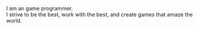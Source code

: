 I am an game programmer.  
I strive to be the best, work with the best, and create games that amaze the world.
